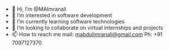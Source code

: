 - 👋 Hi, I’m @MAImranali
- 👀 I’m interested in software development
- 🌱 I’m currently learning software technologies
- 💞️ I’m looking to collaborate on virtual internships and projects
- 📫 How to reach me mail: mabdulimranali@gmail.com Ph: +91 7097127370

<!---
MAImranali/MAImranali is a ✨ special ✨ repository because its `README.md` (this file) appears on your GitHub profile.
You can click the Preview link to take a look at your changes.
--->
